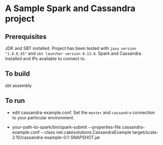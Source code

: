 # A Sample Spark and Cassandra project

## Prerequisites

JDK and SBT installed. Project has been tested with `java version "1.8.0_45"` and `sbt launcher version 0.13.8`.
Spark and Cassandra installed and IPs available to connect to.

## To build

sbt assembly

## To run

- edit cassandra-example.conf. Set the `master` and `cassandra` connection to your particular environment.

- your-path-to-spark/bin/spark-submit --properties-file cassandra-example.conf --class net.cakesolutions.CassandraExample target/scala-2.10/cassandra-example-0.1-SNAPSHOT.jar
